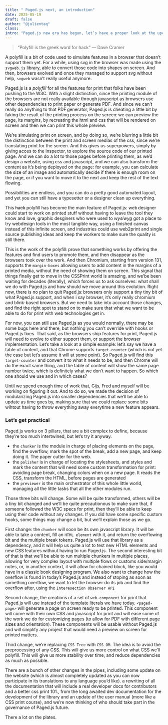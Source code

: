 ```yaml
---
title: " Paged.js next, an introduction"
date: 2025-05-19
draft: false
author: "@julientaq"
class:
intro: "Paged.js new era has begun, let’s have a proper look at the upcoming changes, why they’re needed and where we’re going"
---
```


> “Polyfill is the greek word for hack” — Dave Cramer


A polyfill is a bit of code used to simulate features in a browser that doesn’t support them yet. For a while, using svg in the browser was made using the `svgweb.js` library, able to convert those code into shapes on screen. And then, browsers evolved and once they managed to support svg without help, `svgweb` wasn’t really useful anymore. 

Paged.js is a *polyfill* for all the features for print that folks have been pushing to the W3C. With a slight distinction, since the printing module of the browsers are not really available through javascript as browsers use other dependencies to print paper or generate PDF. And since we can’t really do anything to that PDF generator, Paged.js is cheating a little bit by faking the result of the printing process on the screen: we can preview the page, its margins, by recreating the html and css that will be rendered on screen and then we can print this whole preview.

We’re simulating print on screen, and by doing so, we’re blurring a little bit the distinction between the print and screen medias of the css, since we’re translating print for the screen. And this gives us superpowers, simply by giving acces to the inspector, to explore the source code of our printed page. And we can do a lot to those pages before printing them, as we’d design a website, using css and javascript, and we can also transform the content as it’s being deployed on the page: for example, you can calculate the size of an image and automatically decide if there is enough room on the page, or if you want to move it to the next and keep the  rest of the text flowing.

Possibilities are endless, and you can do a pretty good automated layout, and yet you can still have a typesetter or a designer clean up everything.

This ~~hack~~ polyfill has become the main feature of Paged.js: web designer could start to work on printed stuff without having to leave the tool they know and love, graphic desginers who were used to *wysiwyg* got a place to try webdesign tools in the most tangible way, using a finished canvas instead of this infinite screen, and industries could use web2print and single source publishing ideas and keep the workers to make sure the quality is still there.

This is the work of the polyfill: prove that something works by offering the features and find users to promote them, and then disappear as the browsers took over the work. And then Chromium, starting from version 131, supports the `margin-boxes` allowing users to add content in the margins of a printed media, without the need of showing them on screen. This signal that things finally get to move in the CSSPrint world is amazing, and we’be been waiting for decades (literally), which forces us to ask ourselves: what shall we do with Paged.js and how should we move around this evolution. Right now, there is no plan to quit Paged.js: browsers only support a tiny tiny bit of what Paged.js support, and when i say browser, it’s only really chromium and blink-based browsers. But we need to take into account those changes, and find the right spot to stand on to make sure that what we want to be able to do for print with web technologies get in.

For now, you can still use Paged.js as you would normally, there may be some bugs here and there, but nothing you can’t override with hooks or Paged.js fixes. That said, as the browsers ship features for print, Paged.js will need to evolve to either support them, or support the browser implementation. Let’s take a look at a simple example: let’s say we have a table of content, and that Chrome supports `target-counter` (which is not yet the case but let’s assume it will at some point). So Paged.js will find this `target-counter` and convert it to what it needs to be, and then Chrome will do the exact same thing, and the table of content will show the same page number twice, which is definitely what we don’t want to happen. So which one should we use and in which cases?

Until we spend enough time of work that, Gijs, Fred and myself will be working on figuring it out. And to do so, we made the decision of modularizing Paged.js into smaller dependencies that we’ll be able to update as time goes by, making sure that we could replace some bits wihtout having to throw everything away everytime a new feature appears.

### Let’s get practical

Paged.js works on 3 pillars, that are a bit complex to define, because they’re too much intertwined, but let’s try it anyway.

- the `chunker` is the module in charge of placing elements on the page, find the overflow, mark the spot of the break, add a new page, and keep doing it. The paper cutter for the web.
- the `polisher` is in charge of locating the stylesheets, and styles and mark the content that will need some custom transformation for print: avoiding page break, changing colors when on a new page. It reads the CSS, transform the HTML, before pages are generated
- the `previewer` is the main orchestrator of this whole little world, managing all the little tasks that all the other modules run.

Those three bits will change. Some will be quite transformed, others will be a tiny bit changed and we’ll be quite precautionous to make sure that, if someone followed the W3C specs for print, then they’ll be able to keep using their code without any changes. If you did have some specific custom hooks, some things may change a bit, but we’ll explain those as we go.

First change: the `chunker` will soon be its own javascript library. It will be able to take a content, fill an `HTML element` with it, and return the overflowing bit and the multiple break tokens. Paged.js will use that library as a dependency, and it will help us quite a lot to test new HTML elements and new CSS features without having to run Paged.js. The second interesting bit of that is that we’ll be able to run multiple chunkers in multiple places, allowing for very complex layout with multiple flows or customs side/margin notes, or, in another context, it will allow for chained block, like you would have in a classic book designing program. We also want to change how the overflow is found in today’s Paged.js and instead of stoping as soon as something overflow, we want to let the browser do its job and find the overflow after, using the `Interesection Observer API` 

Second change, the creations of a set of `web-component` for print that Paged.js will use instead of the template literals we have today. `<paged-page>` will generate a page on screen ready to be printed. This component will come with their own CSS and javascript for print and will ease some of the work we do for customizing pages (to allow for PDF with different page sizes and orientation). These components will be usable without Paged.js and will simplify any project that would need a preview on screen for printed matters.

Third change, we’re replacing `CSS Tree` with `CSS OM`. The idea is to avoid the preprocessing of any CSS. This will give us more control on what CSS we’ll polyfill. This will give us more stability over time, and reduce dependencies as much as possible.

There are a bunch of other changes in the pipes, including some update on the website (which is almost completely updated as you can now participate in its translations to any language you’d like). a rewriting of all the documentation that will include a real developer docs for contributors and a better css print 101., from the long awaited dev documentation for the development of the library and an update of the user manual (more like a CSS print course), and we’re now thinking of who should take part in the governance of Paged.js future.

There a lot on the plates.



